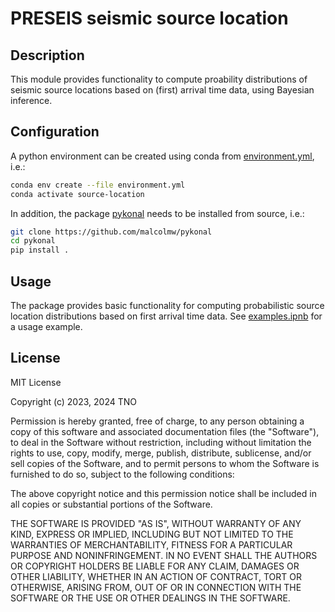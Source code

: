 # PRESEIS seismic source location

## Description

This module provides functionality to compute proability distributions of seismic source locations based on (first) arrival time data, using Bayesian inference.

## Configuration

A python environment can be created using conda from [environment.yml](environment.yml), i.e.:
```bash
conda env create --file environment.yml
conda activate source-location
```

In addition, the package [pykonal](https://github.com/malcolmw/pykonal) needs to be installed from source, i.e.:
```bash
git clone https://github.com/malcolmw/pykonal
cd pykonal
pip install .
```


## Usage

The package provides basic functionality for computing probabilistic source location distributions based on first arrival time data.
See [examples.ipnb](examples.ipynb) for a usage example.

## License

MIT License

Copyright (c) 2023, 2024 TNO

Permission is hereby granted, free of charge, to any person obtaining a copy
of this software and associated documentation files (the "Software"), to deal
in the Software without restriction, including without limitation the rights
to use, copy, modify, merge, publish, distribute, sublicense, and/or sell
copies of the Software, and to permit persons to whom the Software is
furnished to do so, subject to the following conditions:

The above copyright notice and this permission notice shall be included in all
copies or substantial portions of the Software.

THE SOFTWARE IS PROVIDED "AS IS", WITHOUT WARRANTY OF ANY KIND, EXPRESS OR
IMPLIED, INCLUDING BUT NOT LIMITED TO THE WARRANTIES OF MERCHANTABILITY,
FITNESS FOR A PARTICULAR PURPOSE AND NONINFRINGEMENT. IN NO EVENT SHALL THE
AUTHORS OR COPYRIGHT HOLDERS BE LIABLE FOR ANY CLAIM, DAMAGES OR OTHER
LIABILITY, WHETHER IN AN ACTION OF CONTRACT, TORT OR OTHERWISE, ARISING FROM,
OUT OF OR IN CONNECTION WITH THE SOFTWARE OR THE USE OR OTHER DEALINGS IN THE
SOFTWARE.
